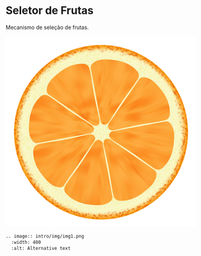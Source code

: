 # Seletor de Frutas

Mecanismo de seleção de frutas.

![Image 1](intro/img/img1.png)

```eval_rst
.. image:: intro/img/img1.png
  :width: 400
  :alt: Alternative text
```